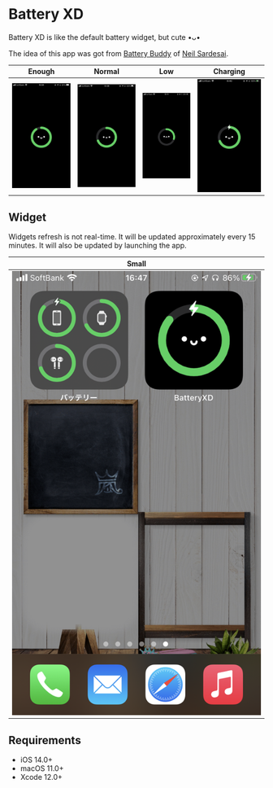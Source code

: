 # Battery XD

Battery XD is like the default battery widget, but cute •ᴗ•

The idea of this app was got from [Battery Buddy](https://batterybuddy.app) of [Neil Sardesai](https://twitter.com/neilsardesai/status/1358077388303831041).

| Enough | Normal | Low | Charging |
| :-------: | :-------: | :----: | :---------: |
| ![](materials/IMG_5194.PNG) | ![](materials/IMG_5190.PNG) | ![](materials/IMG_5192.PNG) | ![](materials/IMG_5191.PNG) |

## Widget
Widgets refresh is not real-time. It will be updated approximately every 15 minutes. It will also be updated by launching the app.

| Small |
| :-----: |
| ![](materials/IMG_5193.PNG) |

## Requirements
- iOS 14.0+
- macOS 11.0+
- Xcode 12.0+
